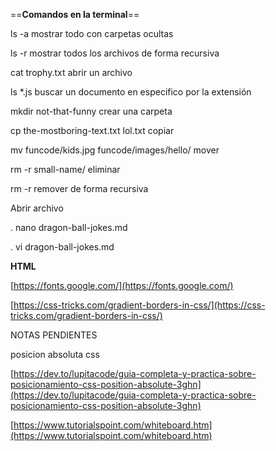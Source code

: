 ==**Comandos en la terminal**==

ls -a mostrar todo con carpetas ocultas

ls -r mostrar todos los archivos de forma recursiva 

cat trophy.txt abrir un archivo

ls *.js buscar un documento en especifico por la extensión 

mkdir not-that-funny crear una carpeta

cp the-mostboring-text.txt lol.txt copiar

mv funcode/kids.jpg funcode/images/hello/ mover

rm -r small-name/ eliminar 

rm -r remover de forma recursiva 

Abrir archivo

. nano dragon-ball-jokes.md

. vi dragon-ball-jokes.md

  

**HTML**
  
[https://fonts.google.com/](https://fonts.google.com/)

[https://css-tricks.com/gradient-borders-in-css/](https://css-tricks.com/gradient-borders-in-css/)


NOTAS PENDIENTES

posicion absoluta css

[https://dev.to/lupitacode/guia-completa-y-practica-sobre-posicionamiento-css-position-absolute-3ghn](https://dev.to/lupitacode/guia-completa-y-practica-sobre-posicionamiento-css-position-absolute-3ghn)

  
[https://www.tutorialspoint.com/whiteboard.htm](https://www.tutorialspoint.com/whiteboard.htm)

  



  